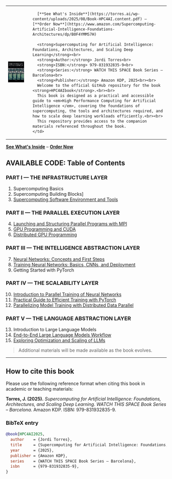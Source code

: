 <table>
  <tr>
    <td>
      <img src="https://github.com/jorditorresBCN/HPC4AIbook/blob/main/HPC4AIbook-cover.jpg" alt="Cover" width="620"/>
    </td>
    <td style="vertical-align: top; padding-left: 20px;">
      
      [**See What's Inside**](https://torres.ai/wp-content/uploads/2025/08/Book-HPC4AI.content.pdf) – [**Order Now**](https://www.amazon.com/Supercomputing-Artificial-Intelligence-Foundations-Architectures/dp/B0F4YMMS7H)
      
      <strong>Supercomputing for Artificial Intelligence: Foundations, Architectures, and Scaling Deep Learning</strong><br>
      <strong>Author:</strong> Jordi Torres<br>
      <strong>ISBN:</strong> 979-831932835-9<br>
      <strong>Series:</strong> WATCH THIS SPACE Book Series – Barcelona<br>
      <strong>Publisher:</strong> Amazon KDP, 2025<br><br>
      Welcome to the official GitHub repository for the book <strong>HPC4AIbook</strong>.<br><br>
      This book is designed as a practical and accessible guide to <em>High Performance Computing for Artificial Intelligence </em>, covering the foundations of supercomputing, the tools and architectures required, and how to scale deep learning workloads efficiently.<br><br>
      This repository provides access to the companion materials referenced throughout the book.
    </td>
  </tr>
</table>


[**See What's Inside**](https://torres.ai/wp-content/uploads/2025/08/Book-HPC4AI.content.pdf) – [**Order Now**](https://www.amazon.com/Supercomputing-Artificial-Intelligence-Foundations-Architectures/dp/B0F4YMMS7H)


## AVAILABLE CODE: Table of Contents

### PART I — THE INFRASTRUCTURE LAYER  
1. Supercomputing Basics  
2. Supercomputing Building Blocks] 
3. [Supercomputing Software Environment and Tools](./Chapter.03)

### PART II — THE PARALLEL EXECUTION LAYER  
4. [Launching and Structuring Parallel Programs with MPI](./Chapter.04)  
5. [GPU Programming and CUDA](./Chapter.05)  
6. [Distributed GPU Programming](./Chapter.06)

### PART III — THE INTELLIGENCE ABSTRACTION LAYER  
7. [Neural Networks: Concepts and First Steps](./Chapter.07)  
8. [Training Neural Networks: Basics, CNNs, and Deployment](./Chapter.07)  
9. Getting Started with PyTorch

### PART IV — THE SCALABILITY LAYER  
10. [Introduction to Parallel Training of Neural Networks](./Chapter.10)  
11. [Practical Guide to Efficient Training with PyTorch](./Chapter.11.12)  
12. [Parallelizing Model Training with Distributed Data Parallel](./Chapter.11.12)

### PART V — THE LANGUAGE ABSTRACTION LAYER  
13. Introduction to Large Language Models 
14. [End-to-End Large Language Models Workflow](./Chapter.14)  
15. [Exploring Optimization and Scaling of LLMs](./Chapter.15)

> Additional materials will be made available as the book evolves.

---

## How to cite this book

Please use the following reference format when citing this book in academic or teaching materials:

**Torres, J. (2025).** *Supercomputing for Artificial Intelligence: Foundations, Architectures, and Scaling Deep Learning*. *WATCH THIS SPACE Book Series – Barcelona*. Amazon KDP. ISBN: 979-831932835-9.

### BibTeX entry

```bibtex
@book{HPC4AI2025,
  author    = {Jordi Torres},
  title     = {Supercomputing for Artificial Intelligence: Foundations, Architectures, and Scaling Deep Learning},
  year      = {2025},
  publisher = {Amazon KDP},
  series    = {WATCH THIS SPACE Book Series – Barcelona},
  isbn      = {979-831932835-9},
}
